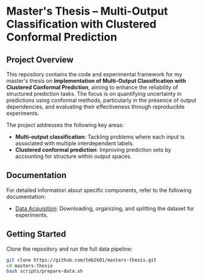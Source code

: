 # Master's Thesis – Multi-Output Classification with Clustered Conformal Prediction

## Project Overview

This repository contains the code and experimental framework for my master's thesis on **Implementation of Multi-Output Classification with Clustered Conformal Prediction**, aiming to enhance the reliability of structured prediction tasks. The focus is on quantifying uncertainty in predictions using conformal methods, particularly in the presence of output dependencies, and evaluating their effectiveness through reproducible experiments.

The project addresses the following key areas:

- **Multi-output classification**: Tackling problems where each input is associated with multiple interdependent labels.
- **Clustered conformal prediction**: Improving prediction sets by accounting for structure within output spaces.

## Documentation

For detailed information about specific components, refer to the following documentation:

- [Data Acquisition](doc/data-acquisition.md): Downloading, organizing, and splitting the dataset for experiments.

## Getting Started

Clone the repository and run the full data pipeline:

```bash
git clone https://github.com/tmb2k01/masters-thesis.git
cd masters-thesis
bash scripts/prepare-data.sh
